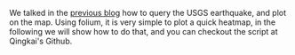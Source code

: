 We talked in the [previous blog](http://qingkaikong.blogspot.com/2016/02/plot-earthquake-heatmap-on-basemap-and.html) how to query the USGS earthquake, and plot on the map. Using folium, it is very simple to plot a quick heatmap, in the following we will show how to do that, and you can checkout the script at Qingkai's Github. 